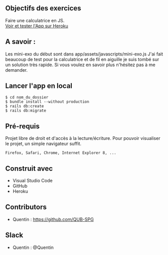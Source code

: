 ## Objectifs des exercices

Faire une calculatrice en JS.<br/>
[Voir et tester l'App sur Heroku](https://sleepy-crag-75524.herokuapp.com/)


## A savoir :
Les mini-exo du début sont dans app/assets/javascripts/mini-exo.js
J'ai fait beaucoup de test pour la calculatrice et de fil en aiguille je suis tombé sur un solution très rapide.
Si vous voulez en savoir plus n'hésitez pas à me demander.

## Lancer l'app en local

```
$ cd nom_du_dossier
$ bundle install --without production
$ rails db:create
$ rails db:migrate
```

## Pré-requis

Projet libre de droit et d'accès à la lecture/écriture. 
Pour pouvoir visualiser le projet, un simple navigateur suffit.


```
Firefox, Safari, Chrome, Internet Explorer 8, ...
```

## Construit avec

* Visual Studio Code
* GitHub
* Heroku


## Contributors

* Quentin : https://github.com/QUB-SPG

## Slack

* Quentin : @Quentin